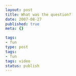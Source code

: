 ```yaml
---
layout: post
title: What was the question?
date: 2007-08-27
published: true
meta: {}

tags:
- fun
type: post
tags:
- fun
tags: video
status: publish
---
```


